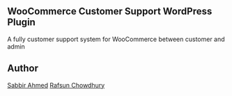 ## WooCommerce Customer Support WordPress Plugin

A fully customer support system for WooCommerce between customer and admin

## Author

[Sabbir Ahmed](http://sabbir.pro)
[Rafsun Chowdhury](http://rafsuntaskin.com)


